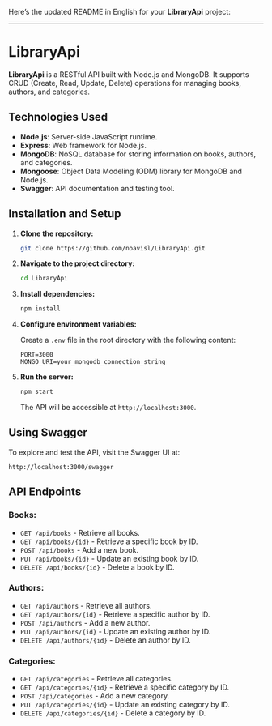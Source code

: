 Here’s the updated README in English for your **LibraryApi** project:

---

# LibraryApi

**LibraryApi** is a RESTful API built with Node.js and MongoDB. It supports CRUD (Create, Read, Update, Delete) operations for managing books, authors, and categories.

## Technologies Used

- **Node.js**: Server-side JavaScript runtime.
- **Express**: Web framework for Node.js.
- **MongoDB**: NoSQL database for storing information on books, authors, and categories.
- **Mongoose**: Object Data Modeling (ODM) library for MongoDB and Node.js.
- **Swagger**: API documentation and testing tool.

## Installation and Setup

1. **Clone the repository:**

   ```bash
   git clone https://github.com/noavisl/LibraryApi.git
   ```

2. **Navigate to the project directory:**

   ```bash
   cd LibraryApi
   ```

3. **Install dependencies:**

   ```bash
   npm install
   ```

4. **Configure environment variables:**

   Create a `.env` file in the root directory with the following content:

   ```
   PORT=3000
   MONGO_URI=your_mongodb_connection_string
   ```

5. **Run the server:**

   ```bash
   npm start
   ```

   The API will be accessible at `http://localhost:3000`.

## Using Swagger

To explore and test the API, visit the Swagger UI at:
```
http://localhost:3000/swagger
```

## API Endpoints

### Books:
- `GET /api/books` - Retrieve all books.
- `GET /api/books/{id}` - Retrieve a specific book by ID.
- `POST /api/books` - Add a new book.
- `PUT /api/books/{id}` - Update an existing book by ID.
- `DELETE /api/books/{id}` - Delete a book by ID.

### Authors:
- `GET /api/authors` - Retrieve all authors.
- `GET /api/authors/{id}` - Retrieve a specific author by ID.
- `POST /api/authors` - Add a new author.
- `PUT /api/authors/{id}` - Update an existing author by ID.
- `DELETE /api/authors/{id}` - Delete an author by ID.

### Categories:
- `GET /api/categories` - Retrieve all categories.
- `GET /api/categories/{id}` - Retrieve a specific category by ID.
- `POST /api/categories` - Add a new category.
- `PUT /api/categories/{id}` - Update an existing category by ID.
- `DELETE /api/categories/{id}` - Delete a category by ID.
